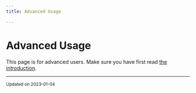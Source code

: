 ```yaml
---
title: Advanced Usage

---
```


# Advanced Usage



This page is for advanced users. Make sure you have first read [the introduction](/pages/intro.md#page-intro). 

-------------------------------

<sub>Updated on 2023-01-04</sub>
